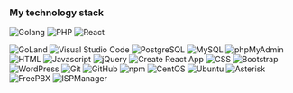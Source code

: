 ### My technology stack

![Golang](https://img.shields.io/badge/Golang-3+-2980B9?style=flat&logo=go) ![PHP](https://img.shields.io/badge/PHP-6+-2980B9?style=flat&logo=PHP) ![React](https://img.shields.io/badge/React-2+-2980B9?style=flat&logo=React) 

![GoLand](https://img.shields.io/badge/GoLand-2C3E50?style=flat&logo=GoLand) ![Visual Studio Code](https://img.shields.io/badge/Visual%20Studio%20Code-2C3E50?style=flat&logo=Visual+Studio+Code) ![PostgreSQL](https://img.shields.io/badge/PostgreSQL-2C3E50?style=flat&logo=PostgreSQL) ![MySQL](https://img.shields.io/badge/MySQL-2C3E50?style=flat&logo=MySQL) ![phpMyAdmin](https://img.shields.io/badge/phpMyAdmin-2C3E50?style=flat&logo=phpMyAdmin) ![HTML](https://img.shields.io/badge/HTML-2C3E50?style=flat&logo=HTML5) ![Javascript](https://img.shields.io/badge/Javascript-2C3E50?style=flat&logo=Javascript) ![jQuery](https://img.shields.io/badge/jQuery-2C3E50?style=flat&logo=jQuery) ![Create React App](https://img.shields.io/badge/Create%20React%20App-2C3E50?style=flat&logo=Create+React+App) ![CSS](https://img.shields.io/badge/CSS-2C3E50?style=flat&logo=CSS3) ![Bootstrap](https://img.shields.io/badge/Bootstrap-2C3E50?style=flat&logo=Bootstrap) ![WordPress](https://img.shields.io/badge/WordPress-2C3E50?style=flat&logo=WordPress) ![Git](https://img.shields.io/badge/Git-2C3E50?style=flat&logo=Git) ![GitHub](https://img.shields.io/badge/GitHub-2C3E50?style=flat&logo=GitHub) ![npm](https://img.shields.io/badge/npm-2C3E50?style=flat&logo=npm) ![CentOS](https://img.shields.io/badge/CentOS-2C3E50?style=flat&logo=CentOS) ![Ubuntu](https://img.shields.io/badge/Ubuntu-2C3E50?style=flat&logo=Ubuntu) ![Asterisk](https://img.shields.io/badge/Asterisk-2C3E50?style=flat) ![FreePBX](https://img.shields.io/badge/FreePBX-2C3E50?style=flat) ![ISPManager](https://img.shields.io/badge/ISPManager-2C3E50?style=flat)







